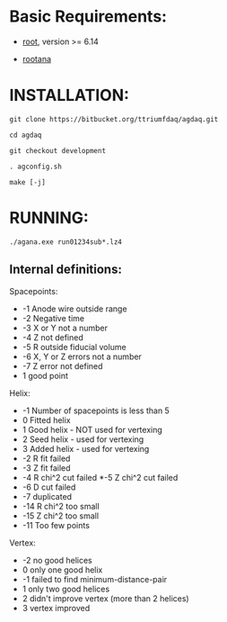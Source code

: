 # Basic Requirements:

* [root][rootlink], version >= 6.14 

  [rootlink]: https://root.cern.ch/

* [rootana][rootanalink]

  [rootanalink]: https://midas.triumf.ca/MidasWiki/index.php/ROOTANA



# INSTALLATION:

```
git clone https://bitbucket.org/ttriumfdaq/agdaq.git

cd agdaq

git checkout development

. agconfig.sh

make [-j]
```

# RUNNING:

```
./agana.exe run01234sub*.lz4
```



## Internal definitions:

Spacepoints:

* -1    Anode wire outside range
* -2    Negative time
* -3    X or Y not a number
* -4    Z not defined
* -5    R outside fiducial volume
* -6   	X, Y or Z errors not a number
* -7    Z error not defined
* 1     good point


Helix:

* -1	Number of spacepoints is less than 5
* 0	Fitted helix
* 1	Good helix - NOT used for vertexing
* 2	Seed helix - used for vertexing 
* 3	Added helix - used for vertexing
* -2	R fit failed
* -3	Z fit failed
* -4	R chi^2 cut failed
*-5	Z chi^2 cut failed
* -6	D cut failed
* -7	duplicated
* -14   R chi^2 too small
* -15   Z chi^2 too small
* -11   Too few points


Vertex:

* -2	no good helices
* 0	only one good helix
* -1	failed to find minimum-distance-pair
* 1	only two good helices
* 2	didn't improve vertex (more than 2 helices)
* 3	vertex improved

